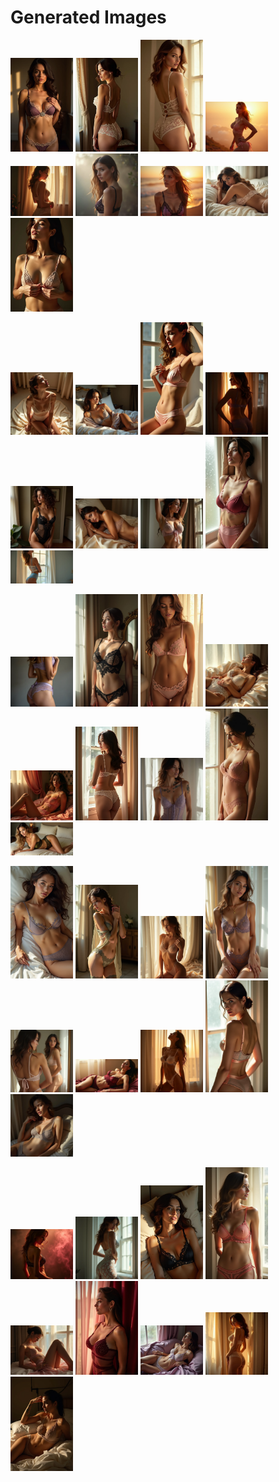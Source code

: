 # Generated Images



<img src="2025_06_27_01.webp" width="100"/> <img src="2025_06_27_02.webp" width="100"/> <img src="2025_06_27_03.webp" width="100"/> <img src="2025_06_27_04.webp" width="100"/> <img src="2025_06_27_05.webp" width="100"/> <img src="2025_06_27_06.webp" width="100"/> <img src="2025_06_27_07.webp" width="100"/> <img src="2025_06_27_08.webp" width="100"/> <img src="2025_06_27_09.webp" width="100"/>

<img src="2025_06_27_10.webp" width="100"/> <img src="2025_06_27_11.webp" width="100"/> <img src="2025_06_27_12.webp" width="100"/> <img src="2025_06_27_13.webp" width="100"/> <img src="2025_06_27_14.webp" width="100"/> <img src="2025_06_27_15.webp" width="100"/> <img src="2025_06_27_16.webp" width="100"/> <img src="2025_06_27_17.webp" width="100"/> <img src="2025_06_27_18.webp" width="100"/>

<img src="2025_06_27_19.webp" width="100"/> <img src="2025_06_27_20.webp" width="100"/> <img src="2025_06_27_21.webp" width="100"/> <img src="2025_06_27_22.webp" width="100"/> <img src="2025_06_27_23.webp" width="100"/> <img src="2025_06_27_24.webp" width="100"/> <img src="2025_06_27_25.webp" width="100"/> <img src="2025_06_27_26.webp" width="100"/> <img src="2025_06_27_27.webp" width="100"/>

<img src="2025_06_27_28.webp" width="100"/> <img src="2025_06_27_29.webp" width="100"/> <img src="2025_06_27_30.webp" width="100"/> <img src="2025_06_27_31.webp" width="100"/> <img src="2025_06_27_32.webp" width="100"/> <img src="2025_06_27_33.webp" width="100"/> <img src="2025_06_27_34.webp" width="100"/> <img src="2025_06_27_35.webp" width="100"/> <img src="2025_06_27_36.webp" width="100"/>

<img src="2025_06_27_37.webp" width="100"/> <img src="2025_06_27_38.webp" width="100"/> <img src="2025_06_27_39.webp" width="100"/> <img src="2025_06_27_40.webp" width="100"/> <img src="2025_06_27_41.webp" width="100"/> <img src="2025_06_27_42.webp" width="100"/> <img src="2025_06_27_43.webp" width="100"/> <img src="2025_06_27_44.webp" width="100"/> <img src="2025_06_27_45.webp" width="100"/>